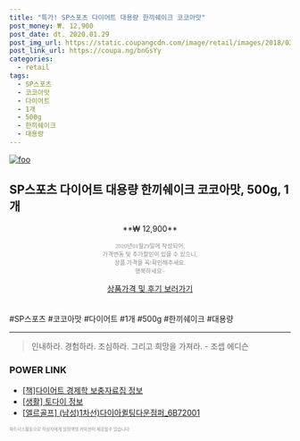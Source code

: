 ```yaml
--- 
title: "특가! SP스포츠 다이어트 대용량 한끼쉐이크 코코아맛" 
post_money: ₩. 12,900 
post_date: dt. 2020.01.29 
post_img_url: https://static.coupangcdn.com/image/retail/images/2018/03/28/15/0/6fa7c8e3-90e7-4a94-8c97-7c8669b3943a.jpg 
post_link_url: https://coupa.ng/bnGsYy 
categories: 
  - retail 
tags: 
  - SP스포츠 
  - 코코아맛 
  - 다이어트 
  - 1개 
  - 500g 
  - 한끼쉐이크 
  - 대용량 
--- 
```

[![foo](https://static.coupangcdn.com/image/retail/images/2018/03/28/15/0/6fa7c8e3-90e7-4a94-8c97-7c8669b3943a.jpg)](https://coupa.ng/bnGsYy) 

## SP스포츠 다이어트 대용량 한끼쉐이크 코코아맛, 500g, 1개 
<p style="text-align: center;">**₩ 12,900**</p> 
<p style="text-align: center;"><span style="color: #898c8f; font-family: Georgia,Times,serif; font-size: 0.75em;">2020년01월29일에 작성되어, <br>가격변동 및 추가할인이 있을 수 있으니,<br> 상품 가격을 꼭!확인해주세요.<br>행복하세요~</span> 
</p>	 
<div markdown="0" style="text-align: center;"><a href="https://coupa.ng/bnGsYy" class="btn btn--success">상품가격 및 후기 보러가기</a></div> 
<br><br> 
  #SP스포츠 #코코아맛 #다이어트 #1개 #500g #한끼쉐이크 #대용량 
<hr> 

> 인내하라. 경험하라. 조심하라. 그리고 희망을 가져라. - 조셉 에디슨 


### POWER LINK

* <a href="https://blog.naver.com/fasyy4321/221761491343" target="_blank">[책]다이어트 경제학 보충자료집 정보</a>
* <a href="https://blog.naver.com/sakai111/221756813171" target="_blank"> [생활] 토다이 정보 </a>
* <a href="https://blog.naver.com/fasyy4321/221787864487" target="_blank">[엘르골프] (남성)1차선)다이아퀼팅다운점퍼_6B72001</a>

<span style="color: #898c8f; font-family: Georgia,Times,serif; font-size: 0.55em;">파트너스활동으로 작성자에게 일정액의 커미션이 제공될수 있습니다.</span> 
